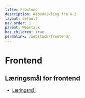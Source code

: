 ```yaml
---
title: Frontend
description: Webudvikling fra A-Z
layout: default
nav_order: 1
parent: Webstack
has_children: true
permalink: /webstack/frontend/
---
```

# Frontend

## Læringsmål for frontend

- [Læringsmål](./laeringsmaal.md)
